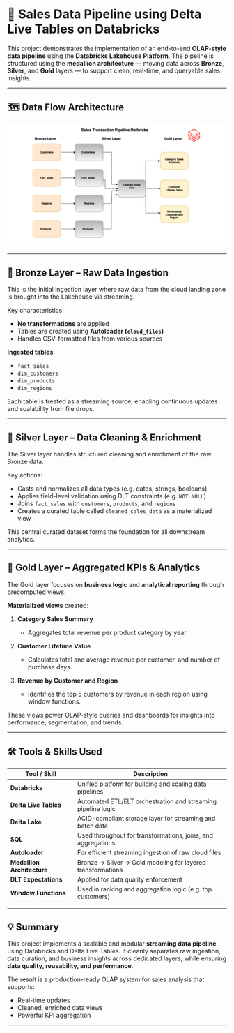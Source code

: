# 🧾 Sales Data Pipeline using Delta Live Tables on Databricks

This project demonstrates the implementation of an end-to-end **OLAP-style data pipeline** using the **Databricks Lakehouse Platform**. The pipeline is structured using the **medallion architecture** — moving data across **Bronze**, **Silver**, and **Gold** layers — to support clean, real-time, and queryable sales insights.

---

## 🗺️ Data Flow Architecture

![Sales Data Pipeline](https://github.com/BenDatta/sales-data-modelling-OLAP--Databricks/blob/main/Data%20Flow%20For%20Sales%20Data.png)

---

## 🥉 Bronze Layer – Raw Data Ingestion

This is the initial ingestion layer where raw data from the cloud landing zone is brought into the Lakehouse via streaming.

Key characteristics:
- **No transformations** are applied
- Tables are created using **Autoloader (`cloud_files`)**
- Handles CSV-formatted files from various sources

**Ingested tables**:
- `fact_sales`
- `dim_customers`
- `dim_products`
- `dim_regions`

Each table is treated as a streaming source, enabling continuous updates and scalability from file drops.

---

## 🥈 Silver Layer – Data Cleaning & Enrichment

The Silver layer handles structured cleaning and enrichment of the raw Bronze data.

Key actions:
- Casts and normalizes all data types (e.g. dates, strings, booleans)
- Applies field-level validation using DLT constraints (e.g. `NOT NULL`)
- Joins `fact_sales` with `customers`, `products`, and `regions`
- Creates a curated table called `cleaned_sales_data` as a materialized view

This central curated dataset forms the foundation for all downstream analytics.

---

## 🥇 Gold Layer – Aggregated KPIs & Analytics

The Gold layer focuses on **business logic** and **analytical reporting** through precomputed views.

**Materialized views** created:
1. **Category Sales Summary**  
   - Aggregates total revenue per product category by year.

2. **Customer Lifetime Value**  
   - Calculates total and average revenue per customer, and number of purchase days.

3. **Revenue by Customer and Region**  
   - Identifies the top 5 customers by revenue in each region using window functions.

These views power OLAP-style queries and dashboards for insights into performance, segmentation, and trends.

---

## 🛠 Tools & Skills Used

| Tool / Skill          | Description                                                 |
|------------------------|-------------------------------------------------------------|
| **Databricks**         | Unified platform for building and scaling data pipelines    |
| **Delta Live Tables**  | Automated ETL/ELT orchestration and streaming pipeline logic |
| **Delta Lake**         | ACID-compliant storage layer for streaming and batch data   |
| **SQL**                | Used throughout for transformations, joins, and aggregations |
| **Autoloader**         | For efficient streaming ingestion of raw cloud files         |
| **Medallion Architecture** | Bronze → Silver → Gold modeling for layered transformations |
| **DLT Expectations**   | Applied for data quality enforcement                         |
| **Window Functions**   | Used in ranking and aggregation logic (e.g. top customers)   |

---

## 💡 Summary

This project implements a scalable and modular **streaming data pipeline** using Databricks and Delta Live Tables. It cleanly separates raw ingestion, data curation, and business insights across dedicated layers, while ensuring **data quality, reusability, and performance**.

The result is a production-ready OLAP system for sales analysis that supports:
- Real-time updates
- Cleaned, enriched data views
- Powerful KPI aggregation

---
